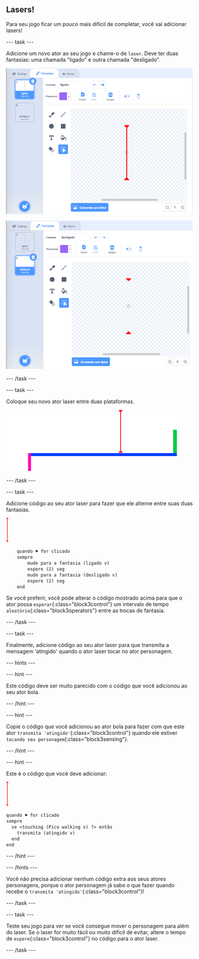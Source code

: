 ## Lasers!

Para seu jogo ficar um pouco mais difícil de completar, você vai adicionar lasers!

\--- task \---

Adicione um novo ator ao seu jogo e chame-o de `laser`. Deve ter duas fantasias: uma chamada "ligado" e outra chamada "desligado".

![captura de tela](images/dodge-lasers-costume1.png)

![captura de tela](images/dodge-lasers-costume2.png)

\--- /task \---

\--- task \---

Coloque seu novo ator laser entre duas plataformas.

![captura de tela](images/dodge-lasers-position.png)

\--- /task \---

\--- task \---

Adicione código ao seu ator laser para fazer que ele alterne entre suas duas fantasias.

![ator laser](images/laser_sprite.png)

```blocks3
    quando ⚑ for clicado
    sempre
        mude para a fantasia (ligado v)
        espere (2) seg
        mude para a fantasia (desligado v)
        espere (2) seg
    end
```

Se você preferir, você pode alterar o código mostrado acima para que o ator possa `esperar`{:class="block3control"} um intervalo de tempo `aleatório`{:class="block3operators"} entre as trocas de fantasia.

\--- /task \---

\--- task \---

Finalmente, adicione código ao seu ator laser para que transmita a mensagem 'atingido' quando o ator laser tocar no ator personagem.

\--- hints \---

\--- hint \---

Este código deve ser muito parecido com o código que você adicionou ao seu ator bola.

\--- /hint \---

\--- hint \---

Copie o código que você adicionou ao ator bola para fazer com que este ator `transmita 'atingido'`{:class="block3control"} quando ele estiver `tocando seu personagem`{:class="block3sensing"}.

\--- /hint \---

\--- hint \---

Este é o código que você deve adicionar:

![ator laser](images/laser_sprite.png)

```blocks3
quando ⚑ for clicado
sempre 
  se <touching (Pico walking v) ?> então 
    transmita (atingido v)
  end
end
```

\--- /hint \---

\--- /hints \---

Você não precisa adicionar nenhum código extra aos seus atores personagens, porque o ator personagem já sabe o que fazer quando recebe o `transmita 'atingido'`{:class="block3control"}!

\--- /task \---

\--- task \---

Teste seu jogo para ver se você consegue mover o personagem para além do laser. Se o laser for muito fácil ou muito difícil de evitar, altere o tempo de `espere`{:class="block3control"} no código para o ator laser.

\--- /task \---